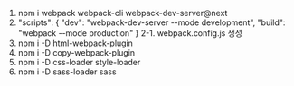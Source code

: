 1. npm i webpack webpack-cli webpack-dev-server@next
2. "scripts": {
   "dev": "webpack-dev-server --mode development",
   "build": "webpack --mode production"
   }
   2-1. webpack.config.js 생성
3. npm i -D html-webpack-plugin
4. npm i -D copy-webpack-plugin
5. npm i -D css-loader style-loader
6. npm i -D sass-loader sass
